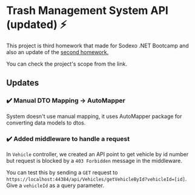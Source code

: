 # Trash Management System API (updated) ⚡

This project is third homework that made for Sodexo .NET Bootcamp and also an update of the [second homework.](https://github.com/160-Sodexo-NET-Bootcamp/ikinci-hafta-odevi-ecuyar)

You can check the project's scope from the link.

## Updates

### ✔️ Manual DTO Mapping -> AutoMapper

System doesn't use manual mapping, it uses AutoMapper package for converting data models to dtos.


### ✔️ Added middleware to handle a request

In `Vehicle` controller, we created an API point to get vehicle by id number but request is blocked by a `403 Forbidden` message in the middleware.

You can test this by sending a `GET` request to `https://localhost:44384/api/Vehicles/getVehicleById?vehicleId=[id]`. Give a `vehicleId` as a query parameter.

